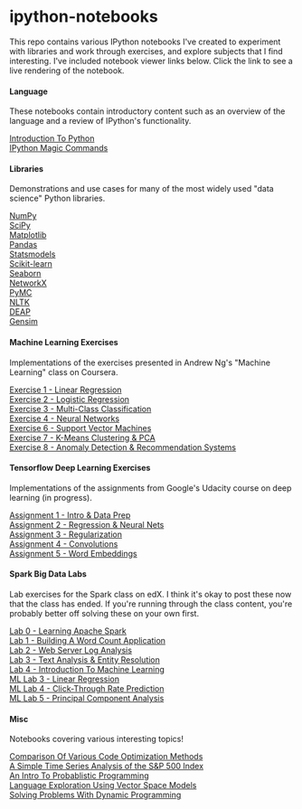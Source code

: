 ipython-notebooks
========================

This repo contains various IPython notebooks I've created to experiment with libraries and work through exercises, and explore subjects that I find interesting.  I've included notebook viewer links below.  Click the link to see a live rendering of the notebook.

#### Language

These notebooks contain introductory content such as an overview of the language and a review of IPython's functionality.

<a href="http://nbviewer.ipython.org/github/jdwittenauer/ipython-notebooks/blob/master/notebooks/language/Intro.ipynb">Introduction To Python</a><br/>
<a href="http://nbviewer.ipython.org/github/jdwittenauer/ipython-notebooks/blob/master/notebooks/language/IPythonMagic.ipynb">IPython Magic Commands</a>

#### Libraries

Demonstrations and use cases for many of the most widely used "data science" Python libraries.

<a href="http://nbviewer.ipython.org/github/jdwittenauer/ipython-notebooks/blob/master/notebooks/libraries/NumPy.ipynb">NumPy</a><br/>
<a href="http://nbviewer.ipython.org/github/jdwittenauer/ipython-notebooks/blob/master/notebooks/libraries/SciPy.ipynb">SciPy</a><br/>
<a href="http://nbviewer.ipython.org/github/jdwittenauer/ipython-notebooks/blob/master/notebooks/libraries/Matplotlib.ipynb">Matplotlib</a><br/>
<a href="http://nbviewer.ipython.org/github/jdwittenauer/ipython-notebooks/blob/master/notebooks/libraries/Pandas.ipynb">Pandas</a><br/>
<a href="http://nbviewer.ipython.org/github/jdwittenauer/ipython-notebooks/blob/master/notebooks/libraries/Statsmodels.ipynb">Statsmodels</a><br/>
<a href="http://nbviewer.ipython.org/github/jdwittenauer/ipython-notebooks/blob/master/notebooks/libraries/Scikit-learn.ipynb">Scikit-learn</a><br/>
<a href="http://nbviewer.ipython.org/github/jdwittenauer/ipython-notebooks/blob/master/notebooks/libraries/Seaborn.ipynb">Seaborn</a><br/>
<a href="http://nbviewer.ipython.org/github/jdwittenauer/ipython-notebooks/blob/master/notebooks/libraries/NetworkX.ipynb">NetworkX</a><br/>
<a href="http://nbviewer.ipython.org/github/jdwittenauer/ipython-notebooks/blob/master/notebooks/libraries/PyMC.ipynb">PyMC</a><br/>
<a href="http://nbviewer.ipython.org/github/jdwittenauer/ipython-notebooks/blob/master/notebooks/libraries/NLTK.ipynb">NLTK</a><br/>
<a href="http://nbviewer.ipython.org/github/jdwittenauer/ipython-notebooks/blob/master/notebooks/libraries/DEAP.ipynb">DEAP</a><br/>
<a href="http://nbviewer.ipython.org/github/jdwittenauer/ipython-notebooks/blob/master/notebooks/libraries/Gensim.ipynb">Gensim</a>

#### Machine Learning Exercises

Implementations of the exercises presented in Andrew Ng's "Machine Learning" class on Coursera.

<a href="http://nbviewer.ipython.org/github/jdwittenauer/ipython-notebooks/blob/master/notebooks/ml/ML-Exercise1.ipynb">Exercise 1 - Linear Regression</a><br/>
<a href="http://nbviewer.ipython.org/github/jdwittenauer/ipython-notebooks/blob/master/notebooks/ml/ML-Exercise2.ipynb">Exercise 2 - Logistic Regression</a><br/>
<a href="http://nbviewer.ipython.org/github/jdwittenauer/ipython-notebooks/blob/master/notebooks/ml/ML-Exercise3.ipynb">Exercise 3 - Multi-Class Classification</a><br/>
<a href="http://nbviewer.ipython.org/github/jdwittenauer/ipython-notebooks/blob/master/notebooks/ml/ML-Exercise4.ipynb">Exercise 4 - Neural Networks</a><br/>
<a href="http://nbviewer.ipython.org/github/jdwittenauer/ipython-notebooks/blob/master/notebooks/ml/ML-Exercise6.ipynb">Exercise 6 - Support Vector Machines</a><br/>
<a href="http://nbviewer.ipython.org/github/jdwittenauer/ipython-notebooks/blob/master/notebooks/ml/ML-Exercise7.ipynb">Exercise 7 - K-Means Clustering & PCA</a><br/>
<a href="http://nbviewer.ipython.org/github/jdwittenauer/ipython-notebooks/blob/master/notebooks/ml/ML-Exercise8.ipynb">Exercise 8 - Anomaly Detection & Recommendation Systems</a>

#### Tensorflow Deep Learning Exercises

Implementations of the assignments from Google's Udacity course on deep learning (in progress).

<a href="http://nbviewer.ipython.org/github/jdwittenauer/ipython-notebooks/blob/master/notebooks/tensorflow/Tensorflow-1-NotMNIST.ipynb">Assignment 1 - Intro & Data Prep</a><br/>
<a href="http://nbviewer.ipython.org/github/jdwittenauer/ipython-notebooks/blob/master/notebooks/tensorflow/Tensorflow-2-FullyConnected.ipynb">Assignment 2 - Regression & Neural Nets</a><br/>
<a href="http://nbviewer.ipython.org/github/jdwittenauer/ipython-notebooks/blob/master/notebooks/tensorflow/Tensorflow-3-Regularization.ipynb">Assignment 3 - Regularization</a><br/>
<a href="http://nbviewer.ipython.org/github/jdwittenauer/ipython-notebooks/blob/master/notebooks/tensorflow/Tensorflow-4-Convolutions.ipynb">Assignment 4 - Convolutions</a><br/>
<a href="http://nbviewer.ipython.org/github/jdwittenauer/ipython-notebooks/blob/master/notebooks/tensorflow/Tensorflow-5-Word2Vec.ipynb">Assignment 5 - Word Embeddings</a>

#### Spark Big Data Labs

Lab exercises for the Spark class on edX.  I think it's okay to post these now that the class has ended.  If you're running through the class content, you're probably better off solving these on your own first.

<a href="http://nbviewer.ipython.org/github/jdwittenauer/ipython-notebooks/blob/master/notebooks/spark/Spark-Lab0-Tutorial.ipynb">Lab 0 - Learning Apache Spark</a><br/>
<a href="http://nbviewer.ipython.org/github/jdwittenauer/ipython-notebooks/blob/master/notebooks/spark/Spark-Lab1-WordCount.ipynb">Lab 1 - Building A Word Count Application</a><br/>
<a href="http://nbviewer.ipython.org/github/jdwittenauer/ipython-notebooks/blob/master/notebooks/spark/Spark-Lab2-ApacheLog.ipynb">Lab 2 - Web Server Log Analysis</a><br/>
<a href="http://nbviewer.ipython.org/github/jdwittenauer/ipython-notebooks/blob/master/notebooks/spark/Spark-Lab3-EntityResolution.ipynb">Lab 3 - Text Analysis & Entity Resolution</a><br/>
<a href="http://nbviewer.ipython.org/github/jdwittenauer/ipython-notebooks/blob/master/notebooks/spark/Spark-Lab4-MachineLearning.ipynb">Lab 4 - Introduction To Machine Learning</a><br/>
<a href="http://nbviewer.ipython.org/github/jdwittenauer/ipython-notebooks/blob/master/notebooks/spark/Spark-ML-Lab3-LinearRegression.ipynb">ML Lab 3 - Linear Regression</a><br/>
<a href="http://nbviewer.ipython.org/github/jdwittenauer/ipython-notebooks/blob/master/notebooks/spark/Spark-ML-Lab4-CriteoPrediction.ipynb">ML Lab 4 - Click-Through Rate Prediction</a><br/>
<a href="http://nbviewer.ipython.org/github/jdwittenauer/ipython-notebooks/blob/master/notebooks/spark/Spark-ML-Lab5-NeuroPCA.ipynb">ML Lab 5 - Principal Component Analysis</a>

#### Misc

Notebooks covering various interesting topics!

<a href="http://nbviewer.ipython.org/github/jdwittenauer/ipython-notebooks/blob/master/notebooks/misc/CodeOptimization.ipynb">Comparison Of Various Code Optimization Methods</a><br/>
<a href="http://nbviewer.ipython.org/github/jdwittenauer/ipython-notebooks/blob/master/notebooks/misc/TimeSeriesStockAnalysis.ipynb">A Simple Time Series Analysis of the S&P 500 Index</a><br/>
<a href="http://nbviewer.ipython.org/github/jdwittenauer/ipython-notebooks/blob/master/notebooks/misc/ProbablisticProgramming.ipynb">An Intro To Probablistic Programming</a><br/>
<a href="http://nbviewer.ipython.org/github/jdwittenauer/ipython-notebooks/blob/master/notebooks/misc/LanguageVectors.ipynb">Language Exploration Using Vector Space Models</a><br/>
<a href="http://nbviewer.ipython.org/github/jdwittenauer/ipython-notebooks/blob/master/notebooks/misc/DynamicProgramming.ipynb">Solving Problems With Dynamic Programming</a>
